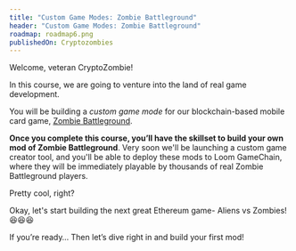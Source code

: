 ```yaml
---
title: "Custom Game Modes: Zombie Battleground"
header: "Custom Game Modes: Zombie Battleground"
roadmap: roadmap6.png
publishedOn: Cryptozombies
---
```


Welcome, veteran CryptoZombie!

In this course, we are going to venture into the land of real game development.

You will be building a *custom game mode* for our blockchain-based mobile card game, <a href="https://loom.games" target=_blank>Zombie Battleground</a>. 

**Once you complete this course, you’ll have the skillset to build your own mod of Zombie Battleground**. Very soon we'll be launching a custom game creator tool, and you'll be able to deploy these mods to Loom GameChain, where they will be immediately playable by thousands of real Zombie Battleground players.

Pretty cool, right?

Okay, let's start building the next great Ethereum game- Aliens vs Zombies!😆😆😆

If you’re ready… Then let’s dive right in and build your first mod!
